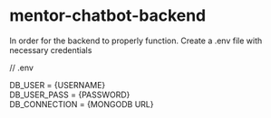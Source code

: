 # mentor-chatbot-backend

In order for the backend to properly function.
Create a .env file with necessary credentials

// .env

DB_USER = {USERNAME}  
DB_USER_PASS = {PASSWORD}  
DB_CONNECTION = {MONGODB URL}  
